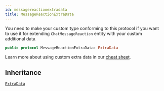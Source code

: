 ```yaml
---
id: messagereactionextradata 
title: MessageReactionExtraData
--- 
```


You need to make your custom type conforming to this protocol if you want to use it for extending `ChatMessageReaction` entity
with your custom additional data.

``` swift
public protocol MessageReactionExtraData: ExtraData 
```

Learn more about using custom extra data in our [cheat sheet](https://github.com/GetStream/stream-chat-swift/wiki/Cheat-Sheet#working-with-extra-data).

## Inheritance

[`ExtraData`](ExtraData)
